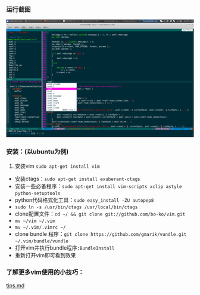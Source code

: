 ### 运行截图

![screenshot.png](screenshot.png)

### 安装：(以ubuntu为例)

1. 安装vim `sudo apt-get install vim`
- 安装ctags：`sudo apt-get install exuberant-ctags`
- 安装一些必备程序：`sudo apt-get install vim-scripts xclip astyle python-setuptools`
- python代码格式化工具：`sudo easy_install -ZU autopep8`
- `sudo ln -s /usr/bin/ctags /usr/local/bin/ctags`
- clone配置文件：`cd ~/ && git clone git://github.com/bo-ko/vim.git`
- `mv ~/vim ~/.vim`
- `mv ~/.vim/.vimrc ~/`
- clone bundle 程序：`git clone https://github.com/gmarik/vundle.git ~/.vim/bundle/vundle`
- 打开vim并执行bundle程序`:BundleInstall`
- 重新打开vim即可看到效果

### 了解更多vim使用的小技巧：

[tips.md](tips.md)

